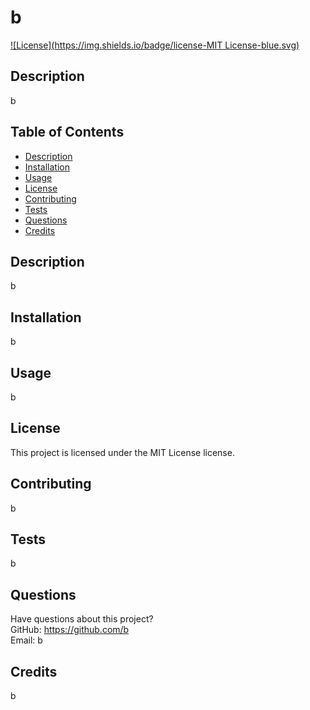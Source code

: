 # b

  [![License](https://img.shields.io/badge/license-MIT License-blue.svg)](./LICENSE)

  ## Description
  b
  ## Table of Contents
  * [Description](#description)
  * [Installation](#installation)
  * [Usage](#usage)
  * [License](#license)
  * [Contributing](#contributing)
  * [Tests](#tests)
  * [Questions](#questions)
  * [Credits](#credits)
  ## Description
  b
  ## Installation
  b
  ## Usage
  b
  ## License
  This project is licensed under the MIT License license.
  ## Contributing
  b
  ## Tests
  b
  ## Questions
  Have questions about this project?  
  GitHub: https://github.com/b  
  Email: b
  ## Credits
  b
